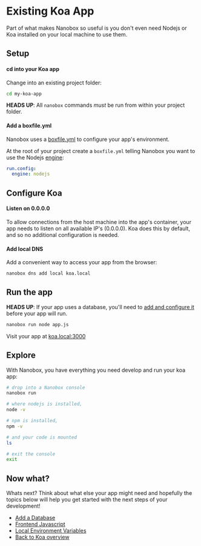 # Existing Koa App
Part of what makes Nanobox so useful is you don't even need Nodejs or Koa installed on your local machine to use them.

## Setup

#### cd into your Koa app
Change into an existing project folder:

```bash
cd my-koa-app
```

**HEADS UP**: All `nanobox` commands *must* be run from within your project folder.

#### Add a boxfile.yml
Nanobox uses a <a href="https://docs.nanobox.io/boxfile/" target="\_blank">boxfile.yml</a> to configure your app's environment.

At the root of your project create a `boxfile.yml` telling Nanobox you want to use the Nodejs <a href="https://docs.nanobox.io/engines/" target="\_blank">engine</a>:

```yaml
run.config:
  engine: nodejs
```

## Configure Koa

#### Listen on 0.0.0.0
To allow connections from the host machine into the app's container, your app needs to listen on all available IP's (0.0.0.0). Koa does this by default, and so no additional configuration is needed.

#### Add local DNS
Add a convenient way to access your app from the browser:

```bash
nanobox dns add local koa.local
```

## Run the app
**HEADS UP**: If your app uses a database, you'll need to [add and configure it](/nodejs/koa/add-a-database) before your app will run.

```bash
nanobox run node app.js
```

Visit your app at <a href="http://koa.local:3000" target="\_blank">koa.local:3000</a>

## Explore
With Nanobox, you have everything you need develop and run your koa app:

```bash
# drop into a Nanobox console
nanobox run

# where nodejs is installed,
node -v

# npm is installed,
npm -v

# and your code is mounted
ls

# exit the console
exit
```

## Now what?
Whats next? Think about what else your app might need and hopefully the topics below will help you get started with the next steps of your development!

* [Add a Database](/nodejs/koa/add-a-database)
* [Frontend Javascript](/nodejs/koa/frontend-javascript)
* [Local Environment Variables](/nodejs/koa/local-evars)
* [Back to Koa overview](/nodejs/koa)
